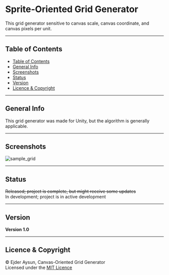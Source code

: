# Sprite-Oriented Grid Generator
This grid generator sensitive to canvas scale, canvas coordinate, and canvas pixels per unit.

---
## Table of Contents
  * [Table of Contents](#table-of-contents)
  * [General Info](#general-info)
  * [Screenshots](#screenshots)
  * [Status](#status)
  * [Version](#version)
  * [Licence & Copyright](#licence--copyright)

---
## General Info
This grid generator was made for Unity, but the algorithm is generally applicable.

---
## Screenshots
![sample_grid](https://github-production-user-asset-6210df.s3.amazonaws.com/71559273/253433492-14f3ac57-7899-4d42-b2aa-f4c50e952bf4.png)

---
## Status
~~Released; project is complete, but might receive some updates~~  
In development; project is in active development

---
## Version
**Version 1.0**

---
## Licence & Copyright
© Ejder Aysun, Canvas-Oriented Grid Generator  
Licensed under the [MIT Licence](https://github.com/EjderAysun/canvas-oriented-grid-generator/blob/main/LICENCE)